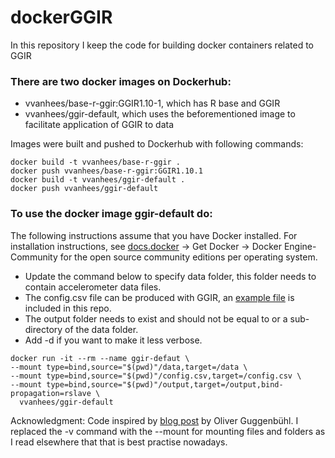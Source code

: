 # dockerGGIR
In this repository I keep the code for building docker containers related to GGIR

### There are two docker images on Dockerhub:
- vvanhees/base-r-ggir:GGIR1.10-1, which has R base and GGIR
- vvanhees/ggir-default, which uses the beforementioned image to facilitate application of GGIR to data

Images were built and pushed to Dockerhub with following commands:

```
docker build -t vvanhees/base-r-ggir .
docker push vvanhees/base-r-ggir:GGIR1.10.1
docker build -t vvanhees/ggir-default .
docker push vvanhees/ggir-default
```


### To use the docker image ggir-default do:

The following instructions assume that you have Docker installed. For installation instructions, see [docs.docker](https://docs.docker.com/) -> Get Docker -> Docker Engine-Community for the open source community editions per operating system.
- Update the command below to specify data folder, this folder needs to contain accelerometer data files.
- The config.csv file can be produced with GGIR, an [example file](ggir-default/config.csv) is included in this repo.
- The output folder needs to exist and should not be equal to or a sub-directory of the data folder.
- Add -d if you want to make it less verbose.

```
docker run -it --rm --name ggir-defaut \
--mount type=bind,source="$(pwd)"/data,target=/data \
--mount type=bind,source="$(pwd)"/config.csv,target=/config.csv \
--mount type=bind,source="$(pwd)"/output,target=/output,bind-propagation=rslave \
  vvanhees/ggir-default
```

Acknowledgment: Code inspired by [blog post](https://www.r-bloggers.com/running-your-r-script-in-docker/) by Oliver Guggenbühl. I replaced the -v command with the --mount for mounting files and folders as I read elsewhere that that is best practise nowadays.
